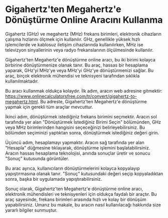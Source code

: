 Gigahertz'ten Megahertz'e Dönüştürme Online Aracını Kullanma
============================================================

Gigahertz (GHz) ve megahertz (MHz) frekans birimleri, elektronik cihazların çalışma hızlarını ölçmek için kullanılır. GHz, genellikle yüksek hızlı işlemcilerde ve kablosuz iletişim cihazlarında kullanılırken, MHz ise televizyon sinyallerinin veya radyo frekanslarının ölçülmesinde kullanılır.

Gigahertz'ten Megahertz'e dönüştürme online aracı, bu iki birimi kolayca birbirine dönüştürmenize olanak tanır. Bu araç, hassas bir hesaplama yaparak, GHz'yi MHz'ye veya MHz'yi GHz'ye dönüştürmenizi sağlar. Bu araç, birçok elektronik mühendisi ve teknisyeni tarafından sıklıkla kullanılmaktadır.

Bu aracı kullanmak oldukça kolaydır. İlk adım, aracın web adresine gitmektir: <https://www.onlinecalculatorsfree.com/tr/convert/gigahertz-to-megahertz.html>. Bu adreste, Gigahertz'ten Megahertz'e dönüştürme yapmak için gerekli tüm araçlar mevcuttur.

İkinci adım, dönüştürmek istediğiniz frekans birimini seçmektir. Aracın sol tarafında yer alan "Dönüştürmek İstediğiniz Birimi Seçin" bölümünden, GHz veya MHz birimlerinden hangisini seçeceğinizi belirleyebilirsiniz. Bu bölümden seçiminizi yaptıktan sonra, dönüştürmek istediğiniz değeri girin.

Üçüncü adım, hesaplamayı yapmaktır. Aracın sağ tarafında yer alan "Hesapla" düğmesine tıklayarak, dönüştürme işlemini başlatabilirsiniz. Aracın hassas hesaplama teknolojisi, anında sonuçlar üretir ve sonucu "Sonuç" kutusunda görüntüler.

Bu arac ayrıca, kullanıcıların dönüştürmelerini kolayca kopyalayıp yapıştırmasına olanak tanır. "Sonuç" kutusundaki değeri seçip kopyaladıktan sonra, başka bir uygulamada yapıştırabilirsiniz.

Sonuç olarak, Gigahertz'ten Megahertz'e dönüştürme online aracı, elektronik mühendisleri ve teknisyenleri için oldukça faydalı bir araçtır. Bu araç sayesinde, frekans birimleri arasında hızlı ve kolay bir dönüşüm yapabilirsiniz. Umarız bu makale, bu aracın nasıl kullanılacağı hakkında size yararlı bilgiler sunmuştur.